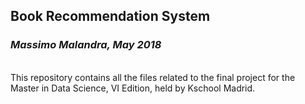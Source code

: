 ## Book Recommendation System
### *Massimo Malandra, May 2018*
<br>
This repository contains all the files related to the final project for the Master in Data Science, VI Edition, held by Kschool Madrid.
